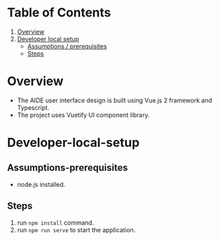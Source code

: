 <!--
  ~ Copyright 2022 Crown Copyright
  ~
  ~ Licensed under the Apache License, Version 2.0 (the "License");
  ~ you may not use this file except in compliance with the License.
  ~ You may obtain a copy of the License at
  ~
  ~ http://www.apache.org/licenses/LICENSE-2.0
  ~
  ~ Unless required by applicable law or agreed to in writing, software
  ~ distributed under the License is distributed on an "AS IS" BASIS,
  ~ WITHOUT WARRANTIES OR CONDITIONS OF ANY KIND, either express or implied.
  ~ See the License for the specific language governing permissions and
  ~ limitations under the License.
-->

# Table of Contents
1. [Overview](#overview)
2. [Developer local setup](#developer-local-setup)
    - [Assumptions / prerequisites](#assumptions-prerequisites)
    - [Steps](#steps)


# Overview
- The AIDE user interface design is built using Vue.js 2 framework and Typescript.
- The project uses Vuetify UI component library.

# Developer-local-setup
## Assumptions-prerequisites
- node.js installed.

## Steps
1. run `npm install` command.
2. run `npm run serve` to start the application.
